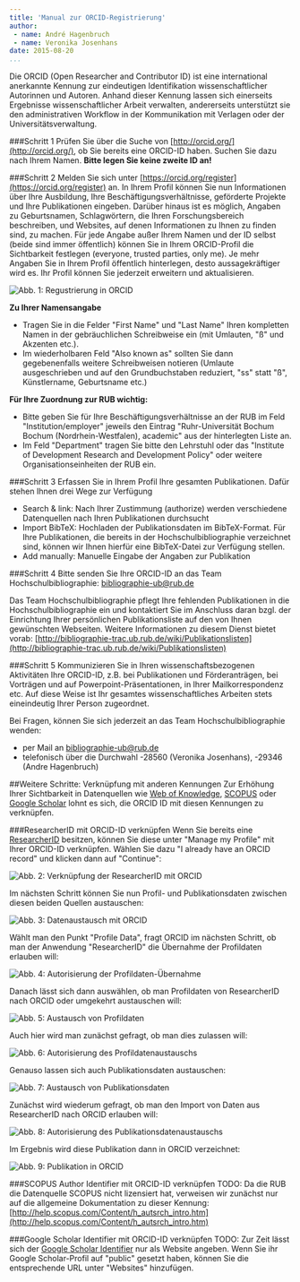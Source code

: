 ```yaml
---
title: 'Manual zur ORCID-Registrierung'
author:
 - name: André Hagenbruch
 - name: Veronika Josenhans
date: 2015-08-20
...
```


Die ORCID (Open Researcher and Contributor ID) ist eine international anerkannte Kennung zur eindeutigen Identifikation wissenschaftlicher Autorinnen und Autoren. Anhand dieser Kennung lassen sich einerseits Ergebnisse wissenschaftlicher Arbeit verwalten, andererseits unterstützt sie den administrativen Workflow in der Kommunikation mit Verlagen oder der Universitätsverwaltung. 

###Schritt 1
Prüfen Sie über die Suche von [http://orcid.org/](http://orcid.org/), ob Sie bereits eine ORCID-ID haben. Suchen Sie dazu nach Ihrem Namen. **Bitte legen Sie keine zweite ID an!**

###Schritt 2
Melden Sie sich unter [https://orcid.org/register](https://orcid.org/register) an. In Ihrem Profil können Sie nun Informationen über Ihre Ausbildung, Ihre Beschäftigungsverhältnisse, geförderte Projekte und Ihre Publikationen eingeben. Darüber hinaus ist es möglich, Angaben zu Geburtsnamen, Schlagwörtern, die Ihren Forschungsbereich beschreiben, und Websites, auf denen Informationen zu Ihnen zu finden sind, zu machen. Für jede Angabe außer Ihrem Namen und der ID selbst (beide sind immer öffentlich) können Sie in Ihrem ORCID-Profil die Sichtbarkeit festlegen (everyone, trusted parties, only me). Je mehr Angaben Sie in Ihrem Profil öffentlich hinterlegen, desto aussagekräftiger wird es. Ihr Profil können Sie jederzeit erweitern und aktualisieren.

![Abb. 1: Regustrierung in ORCID](img/orcid2.jpg)

**Zu Ihrer Namensangabe**

   * Tragen Sie in die Felder "First Name" und "Last Name" Ihren kompletten Namen in der gebräuchlichen Schreibweise ein (mit Umlauten, "ß" und Akzenten etc.).
   * Im wiederholbaren Feld "Also known as" sollten Sie dann gegebenenfalls weitere Schreibweisen notieren (Umlaute ausgeschrieben und auf den Grundbuchstaben reduziert, "ss" statt "ß", Künstlername, Geburtsname etc.)

**Für Ihre Zuordnung zur RUB wichtig:**

   * Bitte geben Sie für Ihre Beschäftigungsverhältnisse an der RUB im Feld "Institution/employer" jeweils den Eintrag "Ruhr-Universität Bochum Bochum (Nordrhein-Westfalen), academic" aus der hinterlegten Liste an. 
   * Im Feld "Department" tragen Sie bitte den Lehrstuhl oder das "Institute of Development Research and Development Policy" oder weitere Organisationseinheiten der RUB ein.

###Schritt 3
Erfassen Sie in Ihrem Profil Ihre gesamten Publikationen. Dafür stehen Ihnen drei Wege zur Verfügung

   * Search & link: Nach Ihrer Zustimmung (authorize) werden verschiedene Datenquellen nach Ihren Publikationen durchsucht
   * Import BibTeX: Hochladen der Publikationsdaten im BibTeX-Format. Für Ihre Publikationen, die bereits in der Hochschulbibliographie verzeichnet sind, können wir Ihnen hierfür eine BibTeX-Datei zur Verfügung stellen.
   *  Add manually: Manuelle Eingabe der Angaben zur Publikation

###Schritt 4
Bitte senden Sie Ihre ORCID-ID an das Team Hochschulbibliographie: [bibliographie-ub@rub.de](mailto:bibliographie-ub@rub.de)

Das Team Hochschulbibliographie pflegt Ihre fehlenden Publikationen in die Hochschulbibliographie ein und kontaktiert Sie im Anschluss daran bzgl. der Einrichtung Ihrer persönlichen Publikationsliste auf den von Ihnen gewünschten Webseiten.
Weitere Informationen zu diesem Dienst bietet vorab: [http://bibliographie-trac.ub.rub.de/wiki/Publikationslisten](http://bibliographie-trac.ub.rub.de/wiki/Publikationslisten)

###Schritt 5
Kommunizieren Sie in Ihren wissenschaftsbezogenen Aktivitäten Ihre ORCID-ID, z.B. bei Publikationen und Förderanträgen, bei Vorträgen und auf Powerpoint-Präsentationen, in Ihrer Mailkorrespondenz etc. Auf diese Weise ist Ihr gesamtes wissenschaftliches Arbeiten stets eineindeutig Ihrer Person zugeordnet.

Bei Fragen, können Sie sich jederzeit an das Team Hochschulbibliographie wenden:

* per Mail an [bibliographie-ub@rub.de](mailto:bibliographie-ub@rub.de)
* telefonisch über die Durchwahl -28560 (Veronika Josenhans), -29346 (Andre Hagenbruch)

##Weitere Schritte: Verknüpfung mit anderen Kennungen
Zur Erhöhung Ihrer Sichtbarkeit in Datenquellen wie [Web of Knowledge](http://webofknowledge.com/), [SCOPUS](http://www.scopus.com/) oder [Google Scholar](https://scholar.google.de/) lohnt es sich, die ORCID ID mit diesen Kennungen zu verknüpfen.

###ResearcherID mit ORCID-ID verknüpfen
Wenn Sie bereits eine [ResearcherID](http://www.researcherid.com/) besitzen, können Sie diese unter "Manage my Profile" mit Ihrer ORCID-ID verknüpfen. Wählen Sie dazu "I already have an ORCID record" und klicken dann auf "Continue":

![Abb. 2: Verknüpfung der ResearcherID mit ORCID](img/orcid1.jpg)

Im nächsten Schritt können Sie nun Profil- und Publikationsdaten zwischen diesen beiden Quellen austauschen:

![Abb. 3: Datenaustausch mit ORCID](img/orcid3.jpg)

Wählt man den Punkt "Profile Data", fragt ORCID im nächsten Schritt, ob man der Anwendung "ResearcherID" die Übernahme der Profildaten erlauben will:

![Abb. 4: Autorisierung der Profildaten-Übernahme](img/orcid4.jpg)

Danach lässt sich dann auswählen, ob man Profildaten von ResearcherID nach ORCID oder umgekehrt austauschen will:

![Abb. 5: Austausch von Profildaten](img/orcid5.jpg)

Auch hier wird man zunächst gefragt, ob man dies zulassen will:

![Abb. 6: Autorisierung des Profildatenaustauschs](img/orcid6.jpg)

Genauso lassen sich auch Publikationsdaten austauschen:

![Abb. 7: Austausch von Publikationsdaten](img/orcid7.jpg)

Zunächst wird wiederum gefragt, ob man den Import von Daten aus ResearcherID nach ORCID erlauben will:

![Abb. 8: Autorisierung des Publikationsdatenaustauschs](img/orcid8.jpg)

Im Ergebnis wird diese Publikation dann in ORCID verzeichnet:

![Abb. 9: Publikation in ORCID](img/orcid9.jpg)

###SCOPUS Author Identifier mit ORCID-ID verknüpfen
TODO: Da die RUB die Datenquelle SCOPUS nicht lizensiert hat, verweisen wir zunächst nur auf die allgemeine Dokumentation zu dieser Kennung: [http://help.scopus.com/Content/h_autsrch_intro.htm](http://help.scopus.com/Content/h_autsrch_intro.htm)

###Google Scholar Identifier mit ORCID-ID verknüpfen
TODO: Zur Zeit lässt sich der [Google Scholar Identifier](https://scholar.google.nl/citations?hl=en) nur als Website angeben. Wenn Sie ihr Google Scholar-Profil auf "public" gesetzt haben, können Sie die entsprechende URL unter "Websites" hinzufügen.